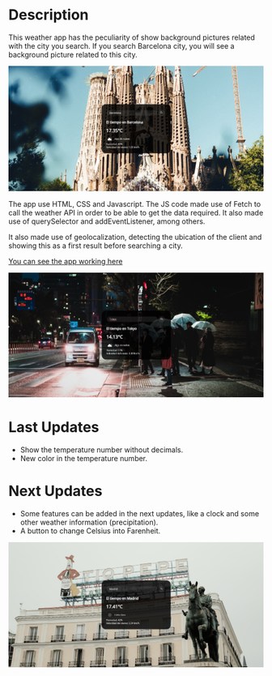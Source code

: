 # Description

This weather app has the peculiarity of show background pictures related with the city you search. If you search Barcelona city, you will see a background picture related to this city. 

![Thumbnail](https://raw.githubusercontent.com/Oscarandio/Aplicacion-del-tiempo/main/public/weather-app-barcelona.jpg)

The app use HTML, CSS and Javascript. The JS code made use of Fetch to call the weather API in order to be able to get the data required. It also made use of querySelector and addEventListener, among others.

It also made use of geolocalization, detecting the ubication of the client and showing this as a first result before searching a city. 

[You can see the app working here](https://oscarandio.github.io/Aplicacion-del-tiempo/)

![Thumbnail](https://raw.githubusercontent.com/Oscarandio/Aplicacion-del-tiempo/main/public/weather-app-tokyo.jpg)

# Last Updates

- Show the temperature number without decimals.
- New color in the temperature number.


# Next Updates

- Some features can be added in the next updates, like a clock and some other weather information (precipitation).
- A button to change Celsius into Farenheit.

![Thumbnail](https://raw.githubusercontent.com/Oscarandio/Aplicacion-del-tiempo/main/public/weather-app-madrid.jpg)
